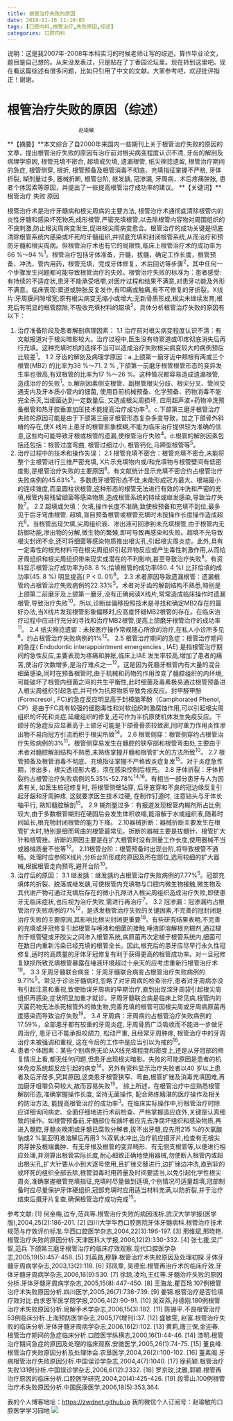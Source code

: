 ```yaml
---
title: 根管治疗失败的原因
date: 2018-11-16 11:10:05
tags: [口腔内科,根管治疗,失败原因,综述]
categories: 口腔内科
---
```

说明：这是我2007年-2008年本科实习的时候老师让写的综述，算作毕业论文，题目是自己想的。从来没发表过，只是贴在了丁香园论坛里。现在转到这里吧。现在看这篇综述有很多问题，比如只引用了中文的文献。大家参考吧，欢迎批评指正！谢谢。
#                   根管治疗失败的原因（综述）                  
                           赵瑜敏
**【摘要】**本文综合了自2000年来国内一些期刊上关于根管治疗失败的原因的文章，提出根管治疗失败的原因有治疗前对根尖病变程度认识不清, 牙齿的解剖及病理学原因, 根管充填不密合, 超填或欠填, 遗漏根管, 纸尖棉捻遗留, 根管治疗期间的急症, 根管侧穿, 根折, 根管预备及根管消毒不彻底、充填指征掌握不严格, 牙体折裂, 糊剂量过多, 器械折断, 根管台阶, 继发龋, 冠渗漏, 牙周病，术后疼痛肿胀, 患者个体因素等原因，并提出了一些提高根管治疗成功率的建议。
**【关键词】**根管治疗 失败 原因

根管治疗术是治疗牙髓病和根尖周病的主要方法, 根管治疗术通彻底清除根管内的炎性牙髓和感染坏死物质,成形根管,严密充填根管,以去除根管内容物对周围组织的不良刺激,防止根尖周病变发生,促进根尖周病变愈合。根管治疗的成功关键是彻底清除根管系统内感染或坏死的牙髓组织,并彻底充填和封闭根管系统,从而治疗和预防牙髓和根尖周病。但根管治疗术也有它的局限性,临床上根管治疗术的成功率为66 %～94 %<sup>1</sup>。根管治疗包括牙体准备，开髓，拔髓，确定工作长度，根管预备，冲洗，管内用药，根管充填，完成牙体修复，术后回访等步骤<sup>2</sup>，其中任何一个步骤发生问题都可能导致根管治疗的失败。根管治疗失败的标准为：患者感受:有持续的不适症状,患牙不能承受咀嚼,对医疗过程和结果不满意,对患牙功能及外形不满意。临床表现:窦道或肿胀反复发作,有叩痛或触痛,有不可修复的牙折裂。X线片:牙周膜间隙增宽;原有根尖病变无缩小或增大;无新骨质形成,根尖未继续发育;根充后有明显的根管腔隙,不吸收充填材料的超填<sup>2</sup>。具体分析根管治疗失败的原因有以下：
1. 治疗准备阶段及患者解剖病理因素：
1.1 治疗前对根尖病变程度认识不清：有文献报道对于根尖暗影较大。治疗过程中,医生没有待窦道或叩疼彻底消失后再行充填。这种充填时机的选择不当可以造成治疗失败根尖病变较大的病例预后比较差<sup>1</sup>。
1.2 牙齿的解剖及病理学原因：a.上颌第一磨牙近中颊根有两或三个根管(MB2) 的比率为38 %～71. 2 % ,下颌第一前磨牙根管根管形态的变异发生率也很高,有双根管的比率为17 %～26 %。这种情况都容易造成遗漏根管,造成治疗的失败<sup>1</sup>。b.解剖因素侧支根管、副根管根尖分歧、根尖分叉、管间交通支内及牙本质小管内的细菌, 使用目前机械预备、化学预备、药物消毒不能完全杀灭,当细菌达到一定数量后, 又造成根尖周损坏, 应用超声波+药物冲洗预备根管和热牙胶垂直加压技术能提高治疗成功率<sup>3</sup>。c.下颌第三磨牙根管治疗失败的原因可能是由于下颌第三磨牙根管形态复杂多变导致，加之下颌骨外斜嵴的存在,使X 线片上患牙的根管影象模糊,不能为临床治疗提供较为准确的信息,这些均可能导致牙根或根管的遗漏,使根管治疗失败<sup>4</sup>。d.根管的解剖因素包括还包括：根管过度弯曲, 根管过细过小, 根管钙化,马蹄型根管等<sup>5</sup>。
2. 治疗过程中的技术和操作失误：
2.1 根管充填不密合：根管充填不密合,未能将整个主根管进行三维严密充填, X片示充填物内或/和充填物与根管壁间有低密度影,是根管治疗失败的主要原因<sup>6</sup>。有文献统计显示充填不密合约占根管治疗失败病例的45.63%<sup>5</sup>。多数患牙根管形态不佳,未能形成冠方最大、根端最小的连续锥度,而呈圆柱状根管,这种形态的根管无法进行有效的冲洗和严密的充填,根管内易残留细菌等感染物质,造成根管系统的持续或继发感染,导致治疗失败<sup>7</sup>。
2.2 超填或欠填：欠填,操作长度不准确,致使根预备和充填不到位,最多见于后牙弯曲根管, 超填,盲目预备根管或根管充填时未按操作长度操作造成超充<sup>6</sup>。当根管出现欠填,尖周组织液、渗出液可回渗到未充填根管,由于根管内无防御功能,渗出物的分解,微生物的繁殖,即可导致再感染和失败。超填不光导致根尖封闭不全,还可将细菌等感染物质推出根尖孔,引起根尖周炎症。此外,具有一定毒性的根充材料可在根尖周组织引起异物反应或产生毒性刺激作用,从而给牙周组织和根尖周组织带来现实或潜在的不利影响,甚至导致治疗失败<sup>8</sup>。有资料显示根管治疗成功率为68. 8 %;恰填根管的成功率(80. 4 %) 比非恰填的成功率(45. 8 %) 明显提高( P < 0. 01)<sup>9</sup>。
    2.3 术者原因导致遗漏根管：遗漏根管约占根管治疗失败病例的22.33%<sup>5</sup>。术者对牙齿的解剖结构不熟悉,特别是上颌第二前磨牙及上颌第一磨牙,没有正确阅读X线片,常常造成临床操作时遗漏根管,导致治疗失败<sup>10</sup>。所以,诊断丝偏移投照技术是寻找和确定MB2存在的最好办法,当X线片发现根管影象偏移时,应高度怀疑MB2根管的存在。在临床治疗过程中应进行充分的寻找和治疗MB2根管,提高上颌磨牙根管治疗的成功率<sup>11</sup>。
    2.4 纸尖棉捻遗留：未按医疗操作常规随心所欲的治疗,在私人小诊所多见<sup>6</sup>。约占根管治疗失败病例的1%<sup>12</sup>。
    2.5 根管治疗期间的急症：根管治疗期间的急症( Endodontic interappointment emergencies , IAE) 是指根管治疗期间的急性反应,主要表现为疼痛和肿胀,临床上IAE 发生率较高,增加了患者的痛苦,使治疗次数增多,是治疗难点之一<sup>12</sup>。这是因为死髓牙根管内有大量的混合细菌感染,同时在预备根管时,由于机械和药物的作用改变了髓腔组织的内环境,可能破坏了根管内细菌之间的共生平衡性,此时细菌及毒素极易通过根管预备进入根尖周组织引起急症,并可作为抗原物质导致免疫反应。封甲醛甲酚(Formcresol , FC)的急症反应明显高于封樟脑苯酚（Camphorated Phenol, CP）是由于FC具有较强的细胞毒性和对软组织刺激腐蚀作用,可以引起根尖周组织的坏死和炎症,延缓组织的修复,还可作为半抗原使机体发生免疫反应。下颌牙的急症反应显著高于上颌牙可能是下颌骨骨质较致密,同时重力作用炎性渗出物不易向冠方引流而积于根尖所致<sup>14</sup>。
    2.6 根管侧穿：根管侧穿约占根管治疗失败病例的3%<sup>11</sup>。根管侧穿易发生在髓腔的狭窄部和根管弯曲处,主要由于术者对髓腔解剖结构不熟悉,未熟练掌握开髓和根管扩大的方法所致<sup>10</sup>。
    2.7 根管预备及根管消毒不彻底、充填指征掌握不严格致炎症复发<sup>15</sup>。对于炎症急性期，渗出多，根尖透视影大者，须在感染控制后根充。
    2.8 牙体折裂：牙体折裂约占根管治疗失败病例的5.35%-52.78%<sup>14,16</sup>。有相当一部分患牙与人为因素有关, 如医生桩冠修复时, 将根管侧壁钻穿, 后牙底穿和不良的冠边缘反复引起牙龈和牙周肿疼, 这就要求医生技术过硬, 在制作钉道时, 注意钻头与牙体长轴平行, 熟知髓腔解剖<sup>15</sup>。
   2.9 糊剂量过多：有报道发现根管内糊剂所占比例较大,由于多数根管糊剂在硬固后会发生体积收缩,能溶解于水或组织液,随着时间延长,根充物封闭根管的能力下降。
   2.10器械折断：器械折断主要发生在根管扩大时,特别是细而弯曲的根管最常见。折断的器械主要是拔髓针、根管扩大针和根管挫。折断的原因主要是在扩大根管时没有测量工作长度,使用器械不当或器械质量不佳等<sup>10</sup>。
   2.11根管台阶：根管预备时出现台阶,将导致根管不通畅。处理时应参照X线片,分析台阶形成的原因及所在部位,选用较细的扩大器械,根据根管走向预弯,避开台阶<sup>10</sup>。
3.   治疗后的原因：
   3.1  继发龋：继发龋约占根管治疗失败病例的7.77%<sup>5</sup>。冠部充填体的折裂、脱落或继发龋,可使根管内充填物与口腔内微生物接触,微生物及其代谢产物可通过充填后存在的微小孔隙进入根尖周组织造成治疗失败,即使患牙无临床症状,也应视为治疗失败,需进行再治疗<sup>7</sup>。
   3.2  冠渗漏：冠渗漏约占根管治疗失败病例的7%<sup>12</sup>，是诱发根管治疗失败的关键因素,不完善的冠封闭是治疗失败的主要原因,其影响比根尖封闭更重要<sup>18</sup>。有些研究结果表明,不完善的充填或牙冠修复引起根管与唾液和细菌的接触,唾液即溶解根充糊剂,通过糊剂于根管璧或牙胶尖之间渗入根管系统,病原菌再次定植于根管系统内,细菌可在数日内重新污染已经充填的根管全长。因此,根充后的患牙应尽早行永久性冠修复,适时的高质量的牙体牙冠修复有利于获得更高的根管成功率。对一旦冠修复缺损所致充填根管暴露在唾液环境超过十余天的应考虑重新行根管治疗术<sup>19</sup>。
   3.3  牙周牙髓联合病变：牙周牙髓联合病变占根管治疗失败病例的9.71%<sup>5</sup>。常见于诊治牙髓病时,忽略了对牙周病的检查治疗,患者对牙周病亦没有引起注意和重视,致使贻误牙周病的早期治疗,直到出现深牙周袋引起根尖周组织再感染,症状明显加重才就诊。牙周牙髓联合病是临床上常见病,根管内的灭菌药物无法杀死根管外的微生物,完善充填的根管可因根尖周或牙周病原菌再度感染而导致治疗失败<sup>19</sup>。
   3.4  牙周病：牙周病约占根管治疗失败病例的17.59%，全部患牙都有较重的牙周炎症, 牙周骨质广泛吸收而不能进一步做牙周治疗, 患牙已不能承担咬颌力, 松动严重, 且经常牙周肿疼, 根管治疗中的牙周治疗未被强调和重视, 这在今后的工作中是应当引以为戒的<sup>16</sup>。
4.   患者个体因素：某些个别病例无论从X线充填程度和密度上,还是从牙冠部的修复情况上看,都无任何问题,但患牙出现根尖暗影。失败的可能原因是患者的机体免疫系统超反应引起的病变<sup>14</sup>。另外有资料显示治疗失败者以40 岁以上患者及后牙居多,究其原因,这类患牙根管狭窄、弯曲,根管扩锉及消毒充填困难,再加磨牙咀嚼负荷较大,故而容易失败<sup>15</sup>。
    综上所述，在根管治疗中应熟悉根管解剖形态,准确掌握操作长度, 坚持无菌操作, 配合熟练精湛的医疗操作及相关的防治方法, 能提高根管治疗的成功率<sup>3</sup>。在临床实际操作中,行根管治疗时除应详细询问病史、全面仔细地进行术前检查、严格掌握适应症外,关键是认真细致的操作。如根管预备前,牙髓部位有龋坏者应先去净腐坏组织和感染物质,再进入髓腔,牙髓炎晚期或牙髓已腐败分解者,拔不出牙髓,应先用215 %的次氯酸钠或2 %氯亚明液溶解后再用3 %双氧水冲出,治疗前应摄牙片,检查有无根尖肉芽肿及根端囊肿、有无牙根及根管的变异畸形、有无侧支根管等,以便进行相应处理,并测算出根管实际长度,耐心细致正确地使用器械,勿使断入根管内或超出根尖孔,扩大针要从小到大逐号使用,且扩锉交替进行,边扩锉边冲洗,直到软的或坏死的组织全部去除,根管消毒时用药量及时间要适当,以免引起化学性根尖周炎,准确掌握根管充填指征,充填时尽量做到适填,个别情况可适量超填,冠部制备时应尽量保护牙体硬组织,冠部充填时应用适当材料充满,以防折裂,并于治疗结束后摄牙片复查,确保根管治疗成功完成<sup>15</sup>。

参考文献:
[1] 何金梅,边专,范兵等.根管治疗失败的病因浅析.武汉大学学报(医学版),2004,25(2):186-201.
[2] 四川大学华西口腔医院牙体牙髓病科.根管治疗技术规范与疗效评价标准.华西口腔医学杂志,2004,22(3):196-197.
[3] 邢维斌,邢晓艳.根管治疗失败的原因分析.天津医科大学报,2006,12(2):330-332.
[4] 张七援,梁广智,范兵.下颌第三磨牙根管治疗的临床疗效观察.现代口腔医学杂志,2005,19(5):457-458.
[5] 刘英路,穆静.根管治疗术失败原因及处理初探.牙体牙髓牙周病学杂志,2003,13(2):118.
[6] 邓凤章, 吴德宏.根管再治疗术的临床疗效.牙体牙髓牙周病学杂志,2006,16(9):530.
[7] 徐琼,凌均,王红等.牙髓治疗失败的原因分析.牙体牙髓牙周病学杂志,2005,15(8):447-450.
[8] 王海龙,瞿百玲.107例根管治疗术失败原因分析.四川医学,2005,26(7):738-739.
[9] 姜锦.根管治疗是否恰填疗效对比.白求恩军医学院学报,2006,4(2):90-91.
[10] 吴双燕,孙德刚.180例根管治疗术失败原因分析.局解手术学杂志,2006,15(3):182.
[11] 陈锡平.不良根管治疗53例临床分析.上海预防医学杂志,2005,17(增刊):37.
[12] 盛敏雯, 赵富.根管治疗失败的临床分析.牙体牙髓牙周病学杂志,2006,16(2):102.
[13] 黄莉,唐三保,金迎春.根管治疗期间的急症临床分析.口腔医学纵横志,2000,16(1):44-46.
[14] 漆明.根管治疗期间急症的原因及处理的临床观察.安徽医学,2005,26(1):74-75.
[15] 董良峰.根管治疗失败原因分析及处理体会.农垦医学,2004,26(2):100-102.
[16] 董素阁.牙病根管治疗失败原因分析.中国误诊学杂志,2004,4(7):1040.
[17] 徐莉颖.根管治疗失败131例分析.中国误诊学杂志,2006,6(12):2332.
[18] 罗京玫,沈雅,郭颖.根管再治疗原因的临床分析.口腔医学研究,2004,20(4):425-426.
[19] 段零山.100例根管治疗术失败原因分析.中国民康医学,2006,18(5):353,364.

我的个人博客地址：https://zwdnet.github.io
我的微信个人订阅号：赵瑜敏的口腔医学学习园地
![](https://zymblog-1258069789.cos.ap-chengdu.myqcloud.com/other/wx.jpg)

